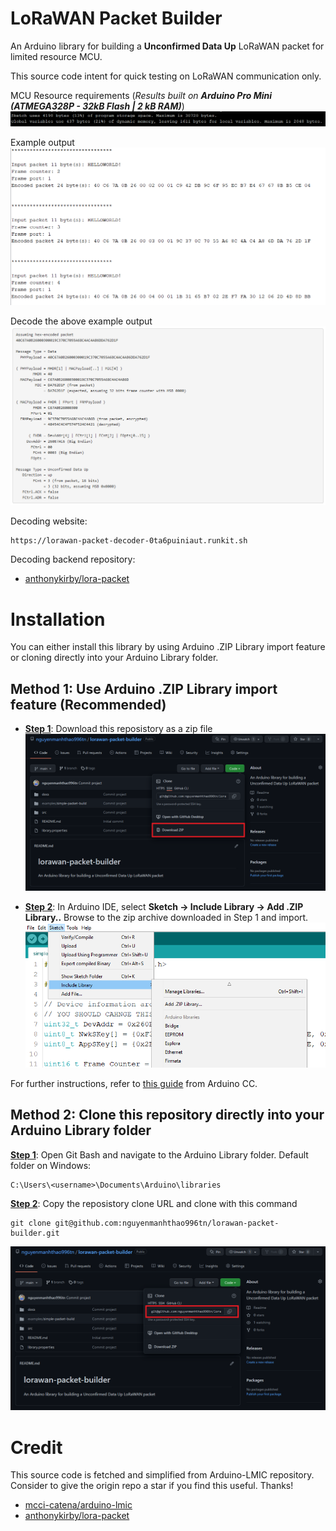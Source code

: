 # LoRaWAN Packet Builder
An Arduino library for building a <b>Unconfirmed Data Up</b> LoRaWAN packet for limited resource MCU.

This source code intent for quick testing on LoRaWAN communication only.

MCU Resource requirements (<i>Results built on <b>Arduino Pro Mini (ATMEGA328P - 32kB Flash | 2 kB RAM)</b></i>)
![AVR-Resource-Requirements](docs/3.png)

Example output
![Testing-result](docs/1.png)

Decode the above example output
![Testing-result-decode](docs/2.png)

Decoding website:
```
https://lorawan-packet-decoder-0ta6puiniaut.runkit.sh
```
Decoding backend repository:
* [anthonykirby/lora-packet](https://github.com/anthonykirby/lora-packet)

# Installation
You can either install this library by using Arduino .ZIP Library import feature or cloning directly into your Arduino Library folder.

## Method 1: Use Arduino .ZIP Library import feature (Recommended)

* <b><u>Step 1</b></u>: Download this reposistory as a zip file
![download-repo-as-zip](docs/4.png)

* <b><u>Step 2</b></u>: In Arduino IDE, select <b>Sketch -> Include Library -> Add .ZIP Library..</b> Browse to the zip archive downloaded in Step 1 and import.
![import-zip-library](docs/5.png)

For further instructions, refer to [this guide](https://docs.arduino.cc/software/ide-v1/tutorials/installing-libraries) from Arduino CC.

## Method 2: Clone this repository directly into your Arduino Library folder

<b><u>Step 1</b></u>: Open Git Bash and navigate to the Arduino Library folder. Default folder on Windows:
```
C:\Users\<username>\Documents\Arduino\libraries
```

<b><u>Step 2</b></u>: Copy the reposistory clone URL and clone with this command
```
git clone git@github.com:nguyenmanhthao996tn/lorawan-packet-builder.git
```
![copy-repo-url](docs/6.png)

# Credit
This source code is fetched and simplified from Arduino-LMIC repository. Consider to give the origin repo a star if you find this useful. Thanks!
* [mcci-catena/arduino-lmic](https://github.com/mcci-catena/arduino-lmic)
* [anthonykirby/lora-packet](https://github.com/anthonykirby/lora-packet)
